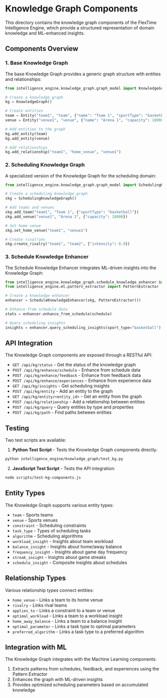 # Knowledge Graph Components

This directory contains the knowledge graph components of the FlexTime Intelligence Engine, which provide a structured representation of domain knowledge and ML-enhanced insights.

## Components Overview

### 1. Base Knowledge Graph

The base Knowledge Graph provides a generic graph structure with entities and relationships:

```python
from intelligence_engine.knowledge_graph.graph_model import KnowledgeGraph, Entity

# Create a knowledge graph
kg = KnowledgeGraph()

# Create entities
team = Entity("team1", "team", {"name": "Team 1", "sportType": "basketball"})
venue = Entity("venue1", "venue", {"name": "Arena 1", "capacity": 18000})

# Add entities to the graph
kg.add_entity(team)
kg.add_entity(venue)

# Add relationships
kg.add_relationship("team1", "home_venue", "venue1")
```

### 2. Scheduling Knowledge Graph

A specialized version of the Knowledge Graph for the scheduling domain:

```python
from intelligence_engine.knowledge_graph.graph_model import SchedulingKnowledgeGraph

# Create a scheduling knowledge graph
skg = SchedulingKnowledgeGraph()

# Add teams and venues
skg.add_team("team1", "Team 1", {"sportType": "basketball"})
skg.add_venue("venue1", "Arena 1", {"capacity": 18000})

# Set home venue
skg.set_home_venue("team1", "venue1")

# Create rivalries
skg.create_rivalry("team1", "team2", {"intensity": 0.9})
```

### 3. Schedule Knowledge Enhancer

The Schedule Knowledge Enhancer integrates ML-driven insights into the Knowledge Graph:

```python
from intelligence_engine.knowledge_graph.schedule_knowledge_enhancer import ScheduleKnowledgeEnhancer
from intelligence_engine.ml.pattern_extractor import PatternExtractor

# Create a knowledge enhancer
enhancer = ScheduleKnowledgeEnhancer(skg, PatternExtractor())

# Enhance from schedule data
stats = enhancer.enhance_from_schedule(schedule)

# Query scheduling insights
insights = enhancer.query_scheduling_insights(sport_type="basketball")
```

## API Integration

The Knowledge Graph components are exposed through a RESTful API:

- `GET /api/kg/status` - Get the status of the knowledge graph
- `POST /api/kg/enhance/schedule` - Enhance from schedule data
- `POST /api/kg/enhance/feedback` - Enhance from feedback data
- `POST /api/kg/enhance/experiences` - Enhance from experience data
- `GET /api/kg/insights` - Get scheduling insights
- `POST /api/kg/entity` - Add an entity to the graph
- `GET /api/kg/entity/<entity_id>` - Get an entity from the graph
- `POST /api/kg/relationship` - Add a relationship between entities
- `POST /api/kg/query` - Query entities by type and properties
- `POST /api/kg/path` - Find paths between entities

## Testing

Two test scripts are available:

1. **Python Test Script** - Tests the Knowledge Graph components directly:

```bash
python intelligence_engine/knowledge_graph/test_kg.py
```

2. **JavaScript Test Script** - Tests the API integration:

```bash
node scripts/test-kg-components.js
```

## Entity Types

The Knowledge Graph supports various entity types:

- `team` - Sports teams
- `venue` - Sports venues
- `constraint` - Scheduling constraints
- `task_type` - Types of scheduling tasks
- `algorithm` - Scheduling algorithms
- `workload_insight` - Insights about team workload
- `balance_insight` - Insights about home/away balance
- `frequency_insight` - Insights about game day frequency
- `streak_insight` - Insights about game streaks
- `schedule_insight` - Composite insights about schedules

## Relationship Types

Various relationship types connect entities:

- `home_venue` - Links a team to its home venue
- `rivalry` - Links rival teams
- `applies_to` - Links a constraint to a team or venue
- `optimal_workload` - Links a team to a workload insight
- `home_away_balance` - Links a team to a balance insight
- `optimal_parameter` - Links a task type to optimal parameters
- `preferred_algorithm` - Links a task type to a preferred algorithm

## Integration with ML

The Knowledge Graph integrates with the Machine Learning components:

1. Extracts patterns from schedules, feedback, and experiences using the Pattern Extractor
2. Enhances the graph with ML-driven insights
3. Provides optimized scheduling parameters based on accumulated knowledge